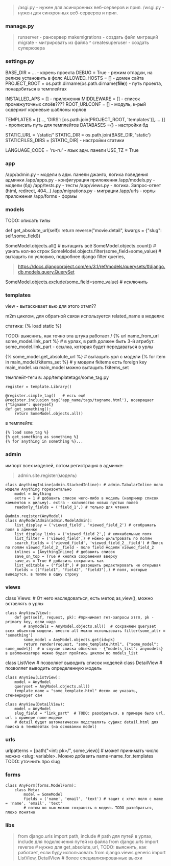 > /asgi.py - нужен для асинхронных веб-серверов и прил.
> /wsgi.py - нужен для синхронных веб-серверов и прил.

### manage.py
> runserver - рансервер
> makemigrations - создать файл миграций
> migrate - мигрировать из файла ^
> createsuperuser - создать суперюзера


### settings.py

BASE_DIR = ... - корень проекта
DEBUG = True - режим отладки, на релизе  установить в фолс
ALLOWED_HOSTS = [] - домен сайта
PROJECT_ROOT = os.path.dirname(os.path.dirname(__file__)) - путь проекта, понадобиться в темплейтах

INSTALLED_APS = [] - приложения
MIDDLEWARE = [] - список промежуточных слоёв????
ROOT_URLCONF = [] - модуль, к-рый содержит корневые шаблоны юрлов

TEMPLATES = [{..., 'DIRS': [os.path.join(PROJECT_ROOT, 'templates')],.... }]  - прописать путь для темплейтов
DATABASES ={} - настройки бд

STATIC_URL = '/static/'
STATIC_DIR = os.path.join(BASE_DIR, 'static')
STATICFILES_DIRS = [STATIC_DIR] - настройки статики

LANGUAGE_CODE = 'ru-ru' - язык адм. панели
USE_TZ = True 

### app

/app/admin.py - модели в адм. панели джанго, логика поведения админки
/app/apps.py - конфигурация приложения
/app/models.py - модели (бд)
/app/tests.py - тесты
/app/views.py - логика. Запрос-ответ (html, redirect, 404...)
/app/migrations.py - миграции
/app/urls - юрлы приложения
/app/forms - формы

### models
TODO: описать типы

def get_absolute_url(self):
	return reverse("movie.detail", kwargs = {"slug": self.some_field})
	
SomeModel.objects.all() # вытащить всё
SomeModel.objects.count() # узнать кол-во строк
SomeModel.objects.filter(some_field=some_value) # вытащить по условию, подробнее django filter queries, 
>  https://docs.djangoproject.com/en/3.1/ref/models/querysets/#django.db.models.query.QuerySet

SomeModel.objects.exclude(some_field=some_value) # исключить


### templates

view - вытаскивает вью для этого хтмл??

m2m циклом, для обратной связи используется related_name в моделях

статика:
{% load static %}
<head>
<link rel = "stylesheeet" href = "{% static 'some_path/some_style.css' %}">

TODO: выяснить, как точно эта штука работает   \/
{% url name_from_url some_model.link_part %} # в урлах, в path должен быть 3-й атрибут. some_model.link_part - ссылка, которая будет передаваться в урлы 

{% some_model.get_absolute_url %} # вытащить урл с модели
{% for item in main_model.fkitems_set %} # у модели fkitems есть foreign key main_model. из main_model можно вытащить fkitems_set

темплейт-теги в:
app/templatetags/some_tag.py
```
register = template.Library() 

@register.simple_tag()   # есть ещё @register.inclusion_tag('app_name/tags/tagname.html'), возвращает  {"tagname": queryset}
def get_something():
    return SomeModel.objects.all()
```
в темплейте:
```
{% load some_tag %}
{% get_something as something %}
{% for anything in something %}...
```


### admin

импорт всех моделей, потом регистрация в админке: 
> admin.site.register(модель)
```
class AnythingInLine(admin.StackedInline): # admin.TabularInline поля модели Anything горизонтально
    model = Anything
    extra = 1 # добавить список чего-либо в модель (например список комментов к фильму). extra - количество новых пустых полей
	readonly_fields = ('field_1',) # только для чтения
 
@admin.register(AnyModel)
class AnyModelAdmin(admin.ModelAdmin):
    list_display = ('viewed_field', 'viewed_field_2') # отображать поля в админке
    list_display_links = ('viewed_field_2',) # кликабельные поля
    list_filter = ('viewed_field',) # можно фильтровать по полям 
    search_fields = ('viewed_field', 'viewed_field_2__field') # Поиск по полям viewed_field_2__field - поле field модели viewed_field_2
    inlines = [AnythingInLine] # добавить список 
	save_on_top = True # кнопка сохранения вверху
	save_as = True # добавить сохранить как
	list_editable = ("field",) # разрешить редактировать не открывая
	fields = (("field1", "field2", "field3"),) # поля, которые выведутся. в тюпле в одну строку 
```
	
### views

class Views: # От него наследоваться, есть метод as_view(), можно вставлять в урлы
```
class AnyView(View):
	def get(self, request, pk): #принимает гет-запросы хттп, pk - primary key, если надо
		# anymodels = AnyModel.objects.all()  # сохраняем queryset всех объектов модели. вместо all можно использовать filter(some_attr = 'something')
		some_model = AnyModel.objects.get(id=pk)  
		return render(request, "some_template.html", {"some_model": some_model})  # в случае списка объектов - {"models_list": anymodels} в шаблонизаторе можно будет пройтись циклом по models_list 
```


class ListView # позволяет выводить список моделей
class DetailView # позволяет выводить определенную модель
```
class AnyView(ListView):
	model = AnyModel
	queryset = AnyModel.objects.all()
	template_name = "some_template.html" #если не указать, сгененрирует сам
```

```
class AnyView(DetailView):
	model = AnyModel
	slug_field = "link_part"  # TODO: разобраться. в примере было url, url в примере поле модели
	# detail будет автоматически подставлять суфикс detail.html для поиска в темплейтах (на основании model)
```


### urls

urlpatterns = [path("<int: pk>/", some_view)] # может принимать число можно <slug: variable>. Можно добавить name=name_for_templates TODO: уточнить про slug


### forms
```
class AnyForm(forms.ModelForm):
    class Meta:
        model = SomeModel
        fields = ('name', 'email', 'text') # тащит с хтмл поля c name = 'name', 'email', 'text' 
		# потом во вью можно сохранять в модель TODO разобраться, плохо понятно
```		
		
		


### libs

> from django.urls import path, include  # path для путей в урлах, include для подключения путей из файла
> from django.urls import reverse # нужно для get_absolute_url, TODO: выяснить, как работает, если буду использовать
> from django.views.generic import ListView, DetailView # более специализированные вьюхи 
